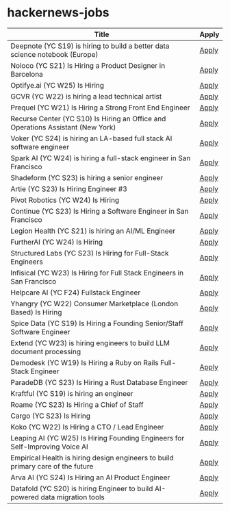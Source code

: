 # hackernews-jobs

<!-- table start -->

| Title | Apply |
|-------|-----|
| Deepnote (YC S19) is hiring to build a better data science notebook (Europe) | [Apply](https://deepnote.com/join-us) |
| Noloco (YC S21) Is Hiring a Product Designer in Barcelona | [Apply](https://www.ycombinator.com/companies/noloco/jobs/MCp9ejT-founding-product-designer) |
| Optifye.ai (YC W25) Is Hiring | [Apply](https://www.ycombinator.com/companies/optifye-ai/jobs/sDfGXkK-founding-engineer) |
| GCVR (YC W22) is hiring a lead technical artist | [Apply](https://www.ycombinator.com/companies/gym-class-by-irl-studios/jobs/gfrf9Cu-lead-technical-artist-staff-principal) |
| Prequel (YC W21) Is Hiring a Strong Front End Engineer | [Apply](https://www.ycombinator.com/companies/prequel/jobs/wdjx5KE-frontend-software-engineer) |
| Recurse Center (YC S10) Is Hiring an Office and Operations Assistant (New York) | [Apply](https://recurse.notion.site/Office-Operations-Assistant-2a579bdf1d4e4baa9b6e5b7774803b70) |
| Voker (YC S24) is hiring an LA-based full stack AI software engineer | [Apply](https://www.linkedin.com/jobs/view/4165718206/) |
| Spark AI (YC W24) is hiring a full-stack engineer in San Francisco | [Apply](https://www.ycombinator.com/companies/spark/jobs/kDeJlPK-software-engineer-full-stack) |
| Shadeform (YC S23) is hiring a senior engineer | [Apply](https://www.ycombinator.com/companies/shadeform/jobs/2sDkjnk-founding-senior-software-engineer) |
| Artie (YC S23) Is Hiring Engineer #3 | [Apply](https://www.ycombinator.com/companies/artie/jobs/Vz704T1-founding-engineer-distributed-systems) |
| Pivot Robotics (YC W24) Is Hiring | [Apply](https://www.ycombinator.com/companies/pivot-robotics/jobs/0sRNlmU-robotics-software-engineer) |
| Continue (YC S23) Is Hiring a Software Engineer in San Francisco | [Apply](https://www.ycombinator.com/companies/continue/jobs/smcxRnM-software-engineer) |
| Legion Health (YC S21) is hiring an AI/ML Engineer | [Apply](https://www.ycombinator.com/companies/legion-health/jobs/26GxO6f-ai-ml-engineer-llm-optimization-ai-driven-workflows) |
| FurtherAI (YC W24) Is Hiring | [Apply](https://www.ycombinator.com/companies/furtherai/jobs) |
| Structured Labs (YC S23) Is Hiring for Full-Stack Engineers | [Apply](https://www.ycombinator.com/companies/structured-labs/jobs/ADiKR9m-full-stack-engineer) |
| Infisical (YC W23) Is Hiring for Full Stack Engineers in San Francisco | [Apply](https://www.ycombinator.com/companies/infisical/jobs/QqCs5fv-full-stack-engineer-sf) |
| Helpcare AI (YC F24) Fullstack Engineer | [Apply](https://docs.google.com/forms/d/e/1FAIpQLScpzOyP_mk3muEpbKrnW8UTZB_yP5SJwjbeT8_6A6fhdvpJCg/viewform?usp=preview) |
| Yhangry (YC W22) Consumer Marketplace (London Based) Is Hiring | [Apply](https://www.ycombinator.com/companies/yhangry/jobs/JiN1myL-mid-senior-full-stack-engineer) |
| Spice Data (YC S19) Is Hiring a Founding Senior/Staff Software Engineer | [Apply](https://www.ycombinator.com/companies/spice-data/jobs/f6BuehM-founding-senior-staff-software-engineer) |
| Extend (YC W23) is hiring engineers to build LLM document processing | [Apply](https://jobs.ashbyhq.com/extend/9d4d8974-bd9b-432d-84ec-8268e5a8ed37) |
| Demodesk (YC W19) Is Hiring a Ruby on Rails Full-Stack Engineer | [Apply](https://demodesk.com/careers?utm_source=hn) |
| ParadeDB (YC S23) Is Hiring a Rust Database Engineer | [Apply](https://paradedb.notion.site/ParadeDB-Job-Board-50b45af7a2834e22958b171ffa008e00) |
| Kraftful (YC S19) is hiring an engineer | [Apply](https://www.ycombinator.com/companies/kraftful/jobs/NdXFHyV-founding-engineer) |
| Roame (YC S23) Is Hiring a Chief of Staff | [Apply](https://www.ycombinator.com/companies/roame/jobs/OZI3czc-chief-of-staff) |
| Cargo (YC S23) Is Hiring | [Apply](https://www.ycombinator.com/companies/cargo/jobs/hLc670b-founding-full-stack-ae-founding-ae) |
| Koko (YC W22) Is Hiring a CTO / Lead Engineer | [Apply](https://www.ycombinator.com/companies/koko-2/jobs/oPgy08B-lead-engineer-cto) |
| Leaping AI (YC W25) Is Hiring Founding Engineers for Self-Improving Voice AI | [Apply](https://www.ycombinator.com/companies/leaping-ai/jobs/BpsfpvY-founding-full-stack-engineer) |
| Empirical Health is hiring design engineers to build primary care of the future | [Apply](https://www.ycombinator.com/companies/empirical-health/jobs/nZFQWLW-design-engineer) |
| Arva AI (YC S24) Is Hiring an AI Product Engineer | [Apply](https://www.ycombinator.com/companies/arva-ai/jobs/OBPwCiU-ai-product-engineer) |
| Datafold (YC S20) is hiring Engineer to build AI-powered data migration tools | [Apply](https://www.ycombinator.com/companies/datafold/jobs/ieGYiSG-senior-software-engineer-ai-agents) |

<!-- table end -->
